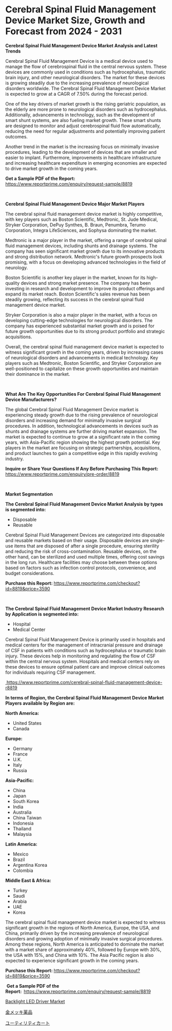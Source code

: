 <p><h1>Cerebral Spinal Fluid Management Device Market Size, Growth and Forecast from 2024 - 2031</h1></p><p><strong>Cerebral Spinal Fluid Management Device Market Analysis and Latest Trends</strong></p>
<p><p>Cerebral Spinal Fluid Management Device is a medical device used to manage the flow of cerebrospinal fluid in the central nervous system. These devices are commonly used in conditions such as hydrocephalus, traumatic brain injury, and other neurological disorders. The market for these devices is growing steadily due to the increasing prevalence of neurological disorders worldwide. The Cerebral Spinal Fluid Management Device Market is expected to grow at a CAGR of 7.50% during the forecast period.</p><p>One of the key drivers of market growth is the rising geriatric population, as the elderly are more prone to neurological disorders such as hydrocephalus. Additionally, advancements in technology, such as the development of smart shunt systems, are also fueling market growth. These smart shunts are designed to monitor and adjust cerebrospinal fluid flow automatically, reducing the need for regular adjustments and potentially improving patient outcomes.</p><p>Another trend in the market is the increasing focus on minimally invasive procedures, leading to the development of devices that are smaller and easier to implant. Furthermore, improvements in healthcare infrastructure and increasing healthcare expenditure in emerging economies are expected to drive market growth in the coming years.</p></p>
<p><strong>Get a Sample PDF of the Report:&nbsp;</strong> <a href="https://www.reportprime.com/enquiry/request-sample/8819">https://www.reportprime.com/enquiry/request-sample/8819</a></p>
<p>&nbsp;</p>
<p><strong>Cerebral Spinal Fluid Management Device Major Market Players</strong></p>
<p><p>The cerebral spinal fluid management device market is highly competitive, with key players such as Boston Scientific, Medtronic, St. Jude Medical, Stryker Corporation, DePuy Synthes, B. Braun, Penumbra, Terumo Corporation, Integra LifeSciences, and Sophysa dominating the market. </p><p>Medtronic is a major player in the market, offering a range of cerebral spinal fluid management devices, including shunts and drainage systems. The company has seen significant market growth due to its innovative products and strong distribution network. Medtronic's future growth prospects look promising, with a focus on developing advanced technologies in the field of neurology.</p><p>Boston Scientific is another key player in the market, known for its high-quality devices and strong market presence. The company has been investing in research and development to improve its product offerings and expand its market reach. Boston Scientific's sales revenue has been steadily growing, reflecting its success in the cerebral spinal fluid management device market.</p><p>Stryker Corporation is also a major player in the market, with a focus on developing cutting-edge technologies for neurological disorders. The company has experienced substantial market growth and is poised for future growth opportunities due to its strong product portfolio and strategic acquisitions.</p><p>Overall, the cerebral spinal fluid management device market is expected to witness significant growth in the coming years, driven by increasing cases of neurological disorders and advancements in medical technology. Key players such as Medtronic, Boston Scientific, and Stryker Corporation are well-positioned to capitalize on these growth opportunities and maintain their dominance in the market.</p></p>
<p>&nbsp;</p>
<p><strong>What Are The Key Opportunities For Cerebral Spinal Fluid Management Device Manufacturers?</strong></p>
<p><p>The global Cerebral Spinal Fluid Management Device market is experiencing steady growth due to the rising prevalence of neurological disorders and increasing demand for minimally invasive surgical procedures. In addition, technological advancements in devices such as shunts and drainage systems are further driving market expansion. The market is expected to continue to grow at a significant rate in the coming years, with Asia-Pacific region showing the highest growth potential. Key players in the market are focusing on strategic partnerships, acquisitions, and product launches to gain a competitive edge in this rapidly evolving industry.</p></p>
<p><strong>Inquire or Share Your Questions If Any Before Purchasing This Report:</strong> <a href="https://www.reportprime.com/enquiry/pre-order/8819">https://www.reportprime.com/enquiry/pre-order/8819</a></p>
<p>&nbsp;</p>
<p><strong>Market Segmentation</strong></p>
<p><strong>The Cerebral Spinal Fluid Management Device Market Analysis by types is segmented into:</strong></p>
<p><ul><li>Disposable</li><li>Reusable</li></ul></p>
<p><p>Cerebral Spinal Fluid Management Devices are categorized into disposable and reusable markets based on their usage. Disposable devices are single-use items that are disposed of after a single procedure, ensuring sterility and reducing the risk of cross-contamination. Reusable devices, on the other hand, can be sterilized and used multiple times, offering cost savings in the long run. Healthcare facilities may choose between these options based on factors such as infection control protocols, convenience, and budget considerations.</p></p>
<p><strong>Purchase this Report:&nbsp;</strong><a href="https://www.reportprime.com/checkout?id=8819&price=3590">https://www.reportprime.com/checkout?id=8819&price=3590</a></p>
<p>&nbsp;</p>
<p><strong>The Cerebral Spinal Fluid Management Device Market Industry Research by Application is segmented into:</strong></p>
<p><ul><li>Hospital</li><li>Medical Center</li></ul></p>
<p><p>Cerebral Spinal Fluid Management Device is primarily used in hospitals and medical centers for the management of intracranial pressure and drainage of CSF in patients with conditions such as hydrocephalus or traumatic brain injury. These devices help in monitoring and regulating the flow of CSF within the central nervous system. Hospitals and medical centers rely on these devices to ensure optimal patient care and improve clinical outcomes for individuals requiring CSF management.</p></p>
<p><a href="https://www.reportprime.com/cerebral-spinal-fluid-management-device-r8819">&nbsp;https://www.reportprime.com/cerebral-spinal-fluid-management-device-r8819</a></p>
<p><strong>In terms of Region, the Cerebral Spinal Fluid Management Device Market Players available by Region are:</strong></p>
<p>
    <p> <strong> North America: </strong>
        <ul>
            <li>United States</li>
            <li>Canada</li>
        </ul>
        </p> 
    <p> <strong> Europe: </strong>
        <ul>
            <li>Germany</li>
            <li>France</li>
            <li>U.K.</li>
            <li>Italy</li>
            <li>Russia</li>
        </ul>
        </p> 
    <p> <strong> Asia-Pacific: </strong>
        <ul>
            <li>China</li>
            <li>Japan</li>
            <li>South Korea</li>
            <li>India</li>
            <li>Australia</li>
            <li>China Taiwan</li>
            <li>Indonesia</li>
            <li>Thailand</li>
            <li>Malaysia</li>
        </ul>
        </p> 
    <p> <strong> Latin America: </strong>
        <ul>
            <li>Mexico</li>
            <li>Brazil</li>
            <li>Argentina Korea</li>
            <li>Colombia</li>
        </ul>
        </p> 
    <p> <strong> Middle East & Africa: </strong>
        <ul>
            <li>Turkey</li>
            <li>Saudi</li>
            <li>Arabia</li>
            <li>UAE</li>
            <li>Korea</li>
        </ul>
    </p>
    </p>
<p><p>The cerebral spinal fluid management device market is expected to witness significant growth in the regions of North America, Europe, the USA, and China, primarily driven by the increasing prevalence of neurological disorders and growing adoption of minimally invasive surgical procedures. Among these regions, North America is anticipated to dominate the market with a market share of approximately 40%, followed by Europe with 30%, the USA with 15%, and China with 10%. The Asia Pacific region is also expected to experience significant growth in the coming years.</p></p>
<p><strong>Purchase this Report: </strong><a href="https://www.reportprime.com/checkout?id=8819&price=3590">https://www.reportprime.com/checkout?id=8819&price=3590</a></p>
<p>&nbsp;<strong>Get a Sample PDF of the Report:&nbsp;&nbsp;</strong><a href="https://www.reportprime.com/enquiry/request-sample/8819">https://www.reportprime.com/enquiry/request-sample/8819</a></p>
<p><strong></strong></p>
<p><p><a href="https://full-wildebeest-80b.notion.site/Backlight-LED-Driver-Market-Furnishes-Information-on-Market-Share-Market-Trends-and-Market-Growth-944a475f246d4caba8dc085fb5ba2727">Backlight LED Driver Market</a></p><p><a href="https://medium.com/@antonehyatt1/%E9%87%91%E3%82%81%E3%81%A3%E3%81%8D%E5%8C%96%E5%AD%A6%E8%96%AC%E5%93%81%E5%B8%82%E5%A0%B4%E5%88%86%E6%9E%90-%E3%81%9D%E3%81%AEcagr-%E5%B8%82%E5%A0%B4%E3%82%BB%E3%82%B0%E3%83%A1%E3%83%B3%E3%83%86%E3%83%BC%E3%82%B7%E3%83%A7%E3%83%B3-%E3%81%8A%E3%82%88%E3%81%B3%E3%82%B0%E3%83%AD%E3%83%BC%E3%83%90%E3%83%AB%E6%A5%AD%E7%95%8C%E6%A6%82%E8%A6%81-dd46e3bf59e2">金メッキ薬品</a></p><p><a href="https://medium.com/@antonehyatt1/%E3%83%A6%E3%83%BC%E3%83%86%E3%82%A3%E3%83%AA%E3%83%86%E3%82%A3%E3%82%AB%E3%83%BC%E3%83%88%E5%B8%82%E5%A0%B4%E3%81%AE%E8%A6%8F%E6%A8%A1%E3%81%AF-%E3%82%B0%E3%83%AD%E3%83%BC%E3%83%90%E3%83%AB%E6%A5%AD%E7%95%8C%E3%81%AB%E3%81%8A%E3%81%91%E3%82%8B%E6%9C%80%E9%81%A9%E3%81%AA%E3%83%9E%E3%83%BC%E3%82%B1%E3%83%86%E3%82%A3%E3%83%B3%E3%82%B0%E3%83%81%E3%83%A3%E3%83%8D%E3%83%AB%E3%82%92%E6%98%8E%E3%82%89%E3%81%8B%E3%81%AB%E3%81%97%E3%81%BE%E3%81%99-3a11054a3096">ユーティリティカート</a></p></p>